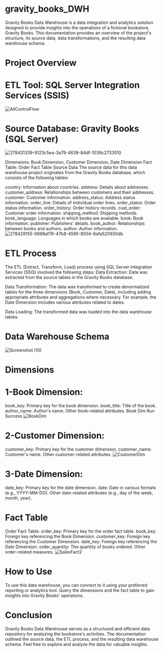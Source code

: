 # gravity_books_DWH
Gravity Books Data Warehouse is a data integration and analytics solution designed to provide insights into the operations of a fictional bookstore, Gravity Books. 
This documentation provides an overview of the project's structure, its source data, data transformations, and the resulting data warehouse schema.

# Project Overview
# ETL Tool: SQL Server Integration Services (SSIS)
![AllControlFlow](https://github.com/MohamedSelim11/gravity_books_DWH/assets/127447294/387cd048-18c1-4b16-9c8e-75926c9254d1)

# Source Database: Gravity Books (SQL Server)
![278431339-9123c5ea-3a79-4638-84df-1039c2733510](https://github.com/MohamedSelim11/gravity_books_DWH/assets/127447294/0ac08680-a550-4777-9843-d6db0211134a)

Dimensions: Book Dimension, Customer Dimension, Date Dimension Fact Table: Order Fact Table Source Data The source data for this data warehouse project originates from the Gravity Books database, which consists of the following tables:

country: Information about countries. address: Details about addresses. 
customer_address: Relationships between customers and their addresses. 
customer: Customer information. address_status: Address status information. order_line: Details of individual order lines. 
order_status: Order status information. order_history: Order history records. 
cust_order: Customer order information. shipping_method: Shipping methods. 
book_language: Languages in which books are available. book: Book information. 
publisher: Publishers' details. 
book_author: Relationships between books and authors. author: Author information.
![278429155-0698af76-47b8-4595-8504-8afa520930db](https://github.com/MohamedSelim11/gravity_books_DWH/assets/127447294/bbe1190e-899d-4de4-ac29-1fdeb3d03b26)

# ETL Process
The ETL (Extract, Transform, Load) process using SQL Server Integration Services (SSIS) involved the following steps:
Data Extraction: Data was extracted from the source tables in the Gravity Books database.

Data Transformation: The data was transformed to create denormalized tables for the three dimensions (Book, Customer, Date), including adding appropriate attributes and aggregations where necessary. 
For example, the Date Dimension includes various attributes related to dates.

Data Loading: The transformed data was loaded into the data warehouse tables.

# Data Warehouse Schema
![Screenshot (10)](https://github.com/MohamedSelim11/gravity_books_DWH/assets/127447294/9f5bb213-e862-4873-b232-d8ae291bc7fe)


# Dimensions

# 1-Book Dimension:
book_key: Primary key for the book dimension. book_title: Title of the book. author_name: Author's name. Other book-related attributes. Book Dim Run Success
![BookDim](https://github.com/MohamedSelim11/gravity_books_DWH/assets/127447294/669621f2-9623-46d8-88b7-7ffd5e9c00c1)

# 2-Customer Dimension:
customer_key: Primary key for the customer dimension. customer_name: Customer's name. Other customer-related attributes.
![CustomerDim](https://github.com/MohamedSelim11/gravity_books_DWH/assets/127447294/2c9bcb7f-f7e3-43b1-821b-d10888d5952f)

# 3-Date Dimension:
date_key: Primary key for the date dimension. date: Date in various formats (e.g., YYYY-MM-DD). Other date-related attributes (e.g., day of the week, month, year).

# Fact Table
Order Fact Table: order_key: Primary key for the order fact table. book_key: Foreign key referencing the Book Dimension. customer_key: Foreign key referencing the Customer Dimension. date_key: Foreign key referencing the Date Dimension. order_quantity: The quantity of books ordered. Other order-related measures.
![SalesFact2](https://github.com/MohamedSelim11/gravity_books_DWH/assets/127447294/c207c7c1-6a61-4d69-882a-f8bb18297f37)

# How to Use
To use this data warehouse, you can connect to it using your preferred reporting or analytics tool. Query the dimensions and the fact table to gain insights into Gravity Books' operations.

# Conclusion
Gravity Books Data Warehouse serves as a structured and efficient data repository for analyzing the bookstore's activities. The documentation outlined the source data, the ETL process, and the resulting data warehouse schema. Feel free to explore and analyze the data for valuable insights.
